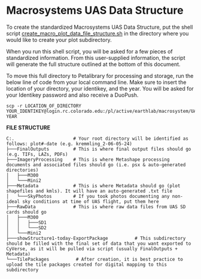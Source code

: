 # Macrosystems UAS Data Structure

To create the standardized Macrosystems UAS Data Structure, put the shell script [create_macro_plot_data_file_structure.sh](https://github.com/earthlab/macrosystems_fieldwork_hub/blob/main/create_macro_plot_data_file_structure.sh) in the directory where you would like to create your plot subdirectory.

When you run this shell script, you will be asked for a few pieces of standardized information. From this user-supplied information, the script will generate the full structure outlined at the bottom of this document.

To move this full directory to Petalibrary for processing and storage, run the below line of code from your local command line. Make sure to insert the location of your directory, your identikey, and the year. You will be asked for your Identikey password and also receive a DuoPush.
```
scp -r LOCATION_OF_DIRECTORY YOUR_IDENTIKEY@login.rc.colorado.edu:/pl/active/earthlab/macrosystem/UAS/summer-YEAR
```

**FILE STRUCTURE**
```
C:.                      # Your root directory will be identified as follows: plot#-date (e.g. kremmling_2-06-05-24)
├───FinalOutputs         # This is where final output files should go (e.g. TIFs, LAZs, PDFs)
├───ImageryProcessing    # This is where Metashape processing documents and associated files should go (i.e. psx & auto-generated directories)
│   ├───M300
│   └───Mini2
├───Metadata             # This is where Metadata should go (plot shapefiles and kmls). It will have an auto-generated .txt file
│   └───SkyPhotos        # If you took photos documenting any non-ideal sky conditions at time of UAS flight, put them here
├───RawData              # This is where raw data files from UAS SD cards should go
│   ├───M300
│   │   ├───SD1
│   │   └───SD2
│   └───Mini2
├───showStructure1-today-ExportPackage          # This subdirectory should be filled with the final set of data that you want exported to CyVerse, as it will be pulled via script (usually FinalOutputs + Metadata)
└───TilePackages          # After creation, it is best practice to upload the tile packages created for digital mapping to this subdirectory
```
